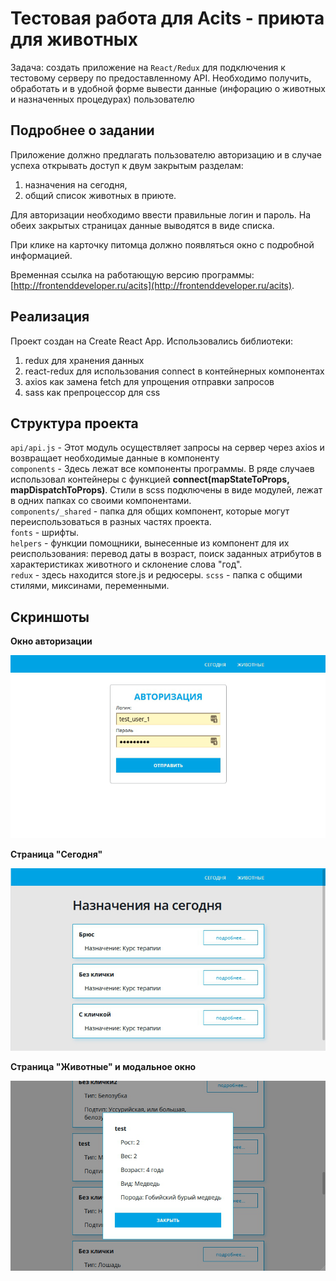 # Тестовая работа для Acits - приюта для животных

Задача: создать приложение на `React/Redux` для подключения к тестовому серверу по предоставленному API. Необходимо получить, обработать и в удобной форме вывести данные (инфорацию о животных и назначенных процедурах) пользователю

## Подробнее о задании

Приложение должно предлагать пользователю авторизацию и в случае успеха открывать доступ к двум закрытым разделам:
1. назначения на сегодня,
2. общий список животных в приюте.

Для авторизации необходимо ввести правильные логин и пароль.
На обеих закрытых страницах данные выводятся в виде списка.

При клике на карточку питомца должно появляться окно с подробной информацией.

Временная ссылка на работающую версию программы: [http://frontenddeveloper.ru/acits](http://frontenddeveloper.ru/acits).

## Реализация

Проект создан на Create React App.
Использовались библиотеки:
1. redux для хранения данных
2. react-redux для использования connect в контейнерных компонентах
3. axios как замена fetch для упрощения отправки запросов
4. sass как препроцессор для css

## Структура проекта

`api/api.js` - Этот модуль осуществляет запросы на сервер через axios и возвращает необходимые данные в компоненту\
`components` - Здесь лежат все компоненты программы. В ряде случаев использовал контейнеры с функцией **connect(mapStateToProps, mapDispatchToProps)**. Стили в scss подключены в виде модулей, лежат в одних папках со своими компонентами.\
`components/_shared` - папка для общих компонент, которые могут переиспользоваться в разных частях проекта.\
`fonts` - шрифты.\
`helpers` - функции помощники, вынесенные из компонент для их реиспользования: перевод даты в возраст, поиск заданных атрибутов в характеристиках животного и склонение слова "год".\
`redux` - здесь находится store.js и редюсеры.
`scss` - папка с общими стилями, миксинами, переменными.

## Скриншоты

**Окно авторизации**

![alt text](public/img/screen2.png "Описание будет тут")​

**Страница "Сегодня"**

![alt text](public/img/screen3.png "Описание будет тут")​

**Страница "Животные" и модальное окно**

![alt text](public/img/screen1.png "Описание будет тут")​

